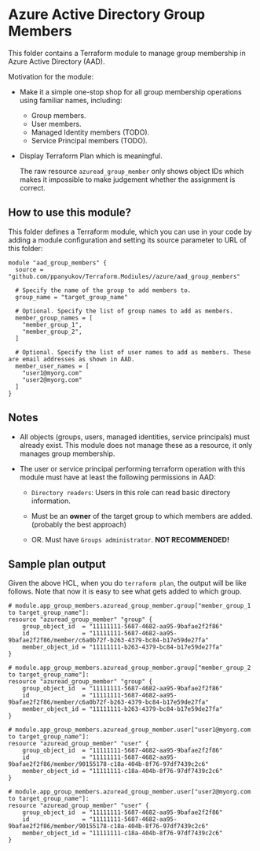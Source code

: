 # Azure Active Directory Group Members

This folder contains a Terraform module to manage group membership in Azure Active Directory (AAD).

Motivation for the module:

* Make it a simple one-stop shop for all group membership operations using familiar names, including:
    * Group members.
    * User members.
    * Managed Identity members (TODO).
    * Service Principal members (TODO).

* Display Terraform Plan which is meaningful.

    The raw resource `azuread_group_member` only shows object IDs
    which makes it impossible to make judgement whether the assignment
    is correct.


## How to use this module?

This folder defines a Terraform module, which you can use in your code by adding a module configuration and setting its source parameter to URL of this folder: 



```hcl
module "aad_group_members" {
  source = "github.com/ppanyukov/Terraform.Modiules//azure/aad_group_members"

  # Specify the name of the group to add members to.
  group_name = "target_group_name"

  # Optional. Specify the list of group names to add as members.
  member_group_names = [
    "member_group_1",
    "member_group_2",
  ]

  # Optional. Specify the list of user names to add as members. These are email addresses as shown in AAD.
  member_user_names = [
    "user1@myorg.com"
    "user2@myorg.com"
  ]
}
```

## Notes

* All objects (groups, users, managed identities, service principals) must already exist. This module does not manage these as a resource, it only manages group membership.

* The user or service principal performing terraform operation with this module must have at least the following permissions in AAD:

    * `Directory readers`: Users in this role can read basic directory information.

    * Must be an **owner** of the target group to which members are added. (probably the best approach)

    * OR. Must have `Groups administrator`. **NOT RECOMMENDED!**

## Sample plan output

Given the above HCL, when you do `terraform plan`, the output will be like follows. Note that now it is easy to see what gets added to which group.

```hcl
# module.app_group_members.azuread_group_member.group["member_group_1 to target_group_name"]:
resource "azuread_group_member" "group" {
    group_object_id  = "11111111-5687-4682-aa95-9bafae2f2f86"
    id               = "11111111-5687-4682-aa95-9bafae2f2f86/member/c6a0b72f-b263-4379-bc84-b17e59de27fa"
    member_object_id = "11111111-b263-4379-bc84-b17e59de27fa"
}

# module.app_group_members.azuread_group_member.group["member_group_2 to target_group_name"]:
resource "azuread_group_member" "group" {
    group_object_id  = "11111111-5687-4682-aa95-9bafae2f2f86"
    id               = "11111111-5687-4682-aa95-9bafae2f2f86/member/c6a0b72f-b263-4379-bc84-b17e59de27fa"
    member_object_id = "11111111-b263-4379-bc84-b17e59de27fa"
}

# module.app_group_members.azuread_group_member.user["user1@myorg.com to target_group_name"]:
resource "azuread_group_member" "user" {
    group_object_id  = "11111111-5687-4682-aa95-9bafae2f2f86"
    id               = "11111111-5687-4682-aa95-9bafae2f2f86/member/90155178-c18a-404b-8f76-97df7439c2c6"
    member_object_id = "11111111-c18a-404b-8f76-97df7439c2c6"
}

# module.app_group_members.azuread_group_member.user["user2@myorg.com to target_group_name"]:
resource "azuread_group_member" "user" {
    group_object_id  = "11111111-5687-4682-aa95-9bafae2f2f86"
    id               = "11111111-5687-4682-aa95-9bafae2f2f86/member/90155178-c18a-404b-8f76-97df7439c2c6"
    member_object_id = "11111111-c18a-404b-8f76-97df7439c2c6"
}
```



